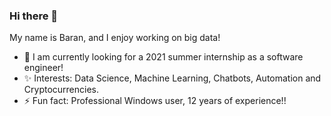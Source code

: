 ### Hi there 👋

<!--
**cjxe/cjxe** is a ✨ _special_ ✨ repository because its `README.md` (this file) appears on your GitHub profile.
-->
My name is Baran, and I enjoy working on big data!

- 🔭 I am currently looking for a 2021 summer internship as a software engineer!
- ✨ Interests: Data Science, Machine Learning, Chatbots, Automation and Cryptocurrencies.
- ⚡ Fun fact: Professional Windows user, 12 years of experience!!


